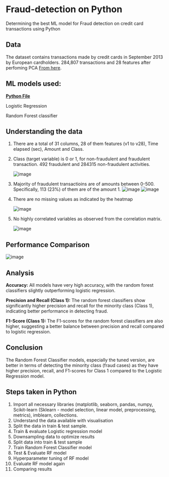 # Fraud-detection on Python
Determining the best ML model for Fraud detection on credit card transactions using Python

## Data
The dataset contains transactions made by credit cards in September 2013 by European cardholders. 284,807 transactions and 28 features after perfoming PCA [From here](https://www.kaggle.com/datasets/mlg-ulb/creditcardfraud).

## ML models used: 

**[Python File](https://github.com/Soundaryamerak/Fraud-detection-Python-credit-card-transactions/blob/main/Fraud%20Detection.ipynb)**

Logistic Regression

Random Forest classifier

## Understanding the data

1. There are a total of 31 columns, 28 of them features (v1 to v28), Time elapsed (sec), Amount and Class.
2. Class (target variable) is 0 or 1, for non-fraudulent and fraudulent transaction. 492 fraudulent and 284315 non-fraudulent activities.

    ![image](https://github.com/Soundaryamerak/Fraud-detection-Python-credit-card-transactions/assets/170541567/72ee2b5c-dd07-4515-8ae5-3adb6757b324)


3. Majority of fraudulent transactioins are of amounts between 0-500. Specifically, 113 (23%) of them are of the amount 1.
    ![image](https://github.com/Soundaryamerak/Fraud-detection-Python-credit-card-transactions/assets/170541567/28c3cd0e-9c0f-4bf1-a5e7-df073e07efef)
    ![image](https://github.com/Soundaryamerak/Fraud-detection-Python-credit-card-transactions/assets/170541567/c7c56b07-17c7-46cc-9004-00a08473b4a3)


5. There are no missing values as indicated by the heatmap

    ![image](https://github.com/Soundaryamerak/Fraud-detection-Python-credit-card-transactions/assets/170541567/1fae9bab-fd91-4b7b-bce5-8056f55edfa3)

6. No highly correlated variables as observed from the correlation matrix.

    ![image](https://github.com/Soundaryamerak/Fraud-detection-Python-credit-card-transactions/assets/170541567/3f84f3d4-5d45-4dce-8edf-3c3af1403f20)



## Performance Comparison

![image](https://github.com/Soundaryamerak/Fraud-detection-Python-credit-card-transactions/assets/170541567/6cb959e9-296b-4e21-a41e-2d4ffd21d3fc)

## Analysis

**Accuracy:** All models have very high accuracy, with the random forest classifiers slightly outperforming logistic regression.

**Precision and Recall (Class 1):** The random forest classifiers show significantly higher precision and recall for the minority class (Class 1), indicating better performance in detecting fraud.

**F1-Score (Class 1):** The F1-scores for the random forest classifiers are also higher, suggesting a better balance between precision and recall compared to logistic regression.

## Conclusion
The Random Forest Classifier models, especially the tuned version, are better in terms of detecting the minority class (fraud cases) as they have higher precision, recall, and F1-scores for Class 1 compared to the Logistic Regression model.

## Steps taken in Python
1. Import all necessary libraries (matplotlib, seaborn, pandas, numpy, Scikit-learn (Sklearn - model selection, linear model, preprocessing, metrics), imblearn, collections.
2. Understand the data available with visualisation
3. Split the data in train & test sample.
4. Train & evaluate Logistic regression model
6. Downsampling data to optimize results
7. Split data into train & test sample
8. Train Random Forest Classifier model
9. Test & Evaluate RF model
10. Hyperparameter tuning of RF model
11. Evaluate RF model again
12. Comparing results
